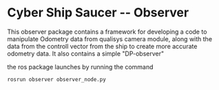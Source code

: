 # Cyber Ship Saucer -- Observer

This observer package contains a framework for developing a code to manipulate Odometry data from qualisys camera module, 
along with the data from the controll vector from the ship to create more accurate odometry data. It also contains a simple "DP-observer" 

the ros package launches by running the command

```
rosrun observer observer_node.py
```
